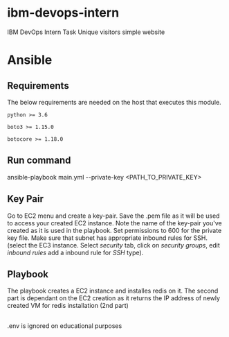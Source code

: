 # ibm-devops-intern
IBM DevOps Intern Task
Unique visitors simple website

# Ansible
## Requirements

The below requirements are needed on the host that executes this module.

    python >= 3.6

    boto3 >= 1.15.0

    botocore >= 1.18.0
## Run command
ansible-playbook main.yml --private-key <PATH_TO_PRIVATE_KEY>

## Key Pair
Go to EC2 menu and create a key-pair. Save the .pem file as it will be used to access your created EC2 instance. 
Note the name of the key-pair you've created as it is used in the playbook. 
Set permissions to 600 for the private key file. 
Make sure that subnet has appropriate inbound rules for SSH. 
(select the EC3 instance. Select _security_ tab, click on _security groups_, edit _inbound rules_ add a inbound rule for _SSH_ type).

## Playbook 
The playbook creates a EC2 instance and installes redis on it. 
The second part is dependant on the EC2 creation as it returns the IP address of newly created VM for redis installation (2nd part)

##
.env is ignored on educational purposes
